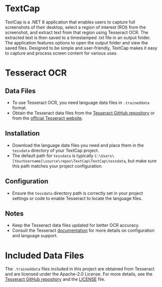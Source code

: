 # TextCap
TextCap is a .NET 8 application that enables users to capture full screenshots of their desktop, select a region of interest (ROI) from the screenshot, and extract text from that region using Tesseract OCR. The extracted text is then saved to a timestamped .txt file in an output folder. The application features options to open the output folder and view the saved files. Designed to be simple and user-friendly, TextCap makes it easy to capture and process screen content for various uses.

# Tesseract OCR
## Data Files
- To use Tesseract OCR, you need language data files in `.traineddata` format.
- Obtain the Tesseract data files from the [Tesseract GitHub repository](https://github.com/tesseract-ocr/tessdata) or from the [official Tesseract website](https://tesseract-ocr.github.io/tessdata/).

## Installation
- Download the language data files you need and place them in the `tessdata` directory of your TextCap project.
- The default path for `tessdata` is typically `C:\Users\[YourUsername]\source\repos\TextCap\TextCap\tessdata`, but make sure this path matches your project configuration.

## Configuration
- Ensure the `tessdata` directory path is correctly set in your project settings or code to enable Tesseract to locate the language files.

## Notes
- Keep the Tesseract data files updated for better OCR accuracy.
- Consult the Tesseract [documentation](https://tesseract-ocr.github.io/tessdoc/) for more details on configuration and language support.

# Included Data Files
The `.traineddata` files included in this project are obtained from Tesseract and are licensed under the Apache-2.0 License. For more details, see the [Tesseract GitHub repository](https://github.com/tesseract-ocr/tessdata) and the [LICENSE](https://github.com/tesseract-ocr/tessdata/blob/master/LICENSE) file.
